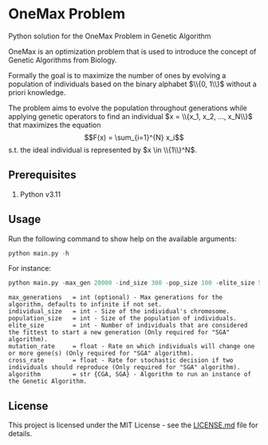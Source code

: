 # OneMax Problem

Python solution for the OneMax Problem in Genetic Algorithm

OneMax is an optimization problem that is used to introduce the concept of Genetic Algorithms from Biology.

Formally the goal is to maximize the number of ones by evolving a population of individuals based on the binary alphabet $\\{0, 1\\}$ without a priori knowledge.

The problem aims to evolve the population throughout generations while applying genetic operators to find an individual $x = \\{x_1, x_2, ..., x_N\\}$ that maximizes the equation $$F(x) = \sum_{i=1}^{N} x_i$$ s.t. the ideal individual is represented by $x \in \\{1\\}^N$.

## Prerequisites

1. Python v3.11

## Usage

Run the following command to show help on the available arguments:

```python
python main.py -h
```

For instance:

```python
python main.py -max_gen 20000 -ind_size 300 -pop_size 100 -elite_size 5 -mut_rate 0.01 -cross_rate 0.85 -alg sga
```

```
max_generations   = int (optional) - Max generations for the algorithm, defaults to infinite if not set.
individual_size   = int - Size of the individual's chromosome.
population_size   = int - Size of the population of individuals.
elite_size        = int - Number of individuals that are considered the fittest to start a new generation (Only required for "SGA" algorithm).
mutation_rate     = float - Rate on which individuals will change one or more gene(s) (Only required for "SGA" algorithm).
cross_rate        = float - Rate for stochastic decision if two individuals should reproduce (Only required for "SGA" algorithm).
algorithm         = str {CGA, SGA} - Algorithm to run an instance of the Genetic Algorithm.
```

## License

This project is licensed under the MIT License - see the [LICENSE.md](LICENSE.md) file for details.